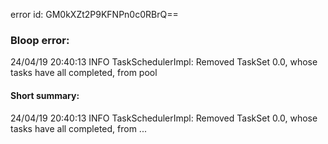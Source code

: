 error id: GM0kXZt2P9KFNPn0c0RBrQ==
### Bloop error:

24/04/19 20:40:13 INFO TaskSchedulerImpl: Removed TaskSet 0.0, whose tasks have all completed, from pool
#### Short summary: 

24/04/19 20:40:13 INFO TaskSchedulerImpl: Removed TaskSet 0.0, whose tasks have all completed, from ...